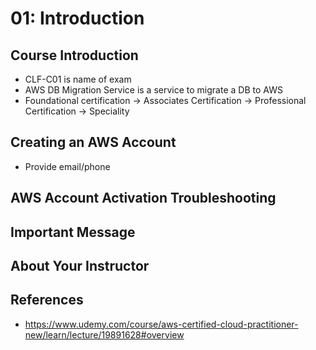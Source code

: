 # 01: Introduction

## Course Introduction

* CLF-C01 is name of exam
* AWS DB Migration Service is a service to migrate a DB to AWS
* Foundational certification -> Associates Certification -> Professional Certification -> Speciality

## Creating an AWS Account

* Provide email/phone


## AWS Account Activation Troubleshooting

## Important Message

## About Your Instructor

## References

* https://www.udemy.com/course/aws-certified-cloud-practitioner-new/learn/lecture/19891628#overview
